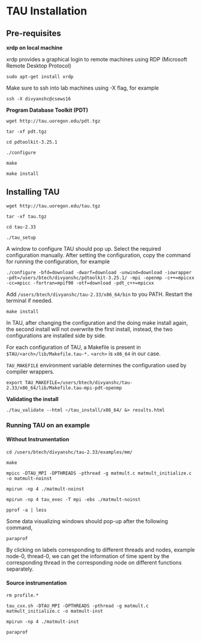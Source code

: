 # TAU Installation

## Pre-requisites

**xrdp on local machine**

xrdp provides a graphical login to remote machines using RDP (Microsoft Remote Desktop Protocol)

```
sudo apt-get install xrdp
```

Make sure to ssh into lab machines using -X flag, for example

```
ssh -X divyanshc@csews16
```

**Program Database Toolkit (PDT)**

```
wget http://tau.uoregon.edu/pdt.tgz
```

```
tar -xf pdt.tgz
```

```
cd pdtoolkit-3.25.1
```

```
./configure
```

```
make
```

```
make install
```

## Installing TAU

```
wget http://tau.uoregon.edu/tau.tgz
```

```
tar -xf tau.tgz
```

```
cd tau-2.33
```

```
./tau_setup
```

A window to configure TAU should pop up. Select the required configuration manually. After setting the configuration, copy the command for running the configuration, for example

```
./configure -bfd=download -dwarf=download -unwind=download -iowrapper -pdt=/users/btech/divyanshc/pdtoolkit-3.25.1/ -mpi -openmp -c++=mpicxx -cc=mpicc -fortran=mpif90 -otf=download -pdt_c++=mpicxx
```

Add `/users/btech/divyanshc/tau-2.33/x86_64/bin` to you PATH. Restart the terminal if needed.

```
make install
```

In TAU, after changing the configuration and the doing make install again, the second install will not overwrite the first install, instead, the two configurations are installed side by side.

For each configuration of TAU, a Makefile is present in `$TAU/<arch>/lib/Makefile.tau-*.` `<arch>` is `x86_64` in our case.

`TAU_MAKEFILE` environment variable determines the configuration used by compiler wrappers.

```
export TAU_MAKEFILE=/users/btech/divyanshc/tau-2.33/x86_64/lib/Makefile.tau-mpi-pdt-openmp
```

**Validating the install**

```
./tau_validate --html ~/tau_install/x86_64/ &> results.html
```

### Running TAU on an example

#### Without Instrumentation

```
cd /users/btech/divyanshc/tau-2.33/examples/mm/
```

```
make
```

```
mpicc -DTAU_MPI -DPTHREADS -pthread -g matmult.c matmult_initialize.c -o matmult-noinst
```

```
mpirun -np 4 ./matmult-noinst
```

```
mpirun -np 4 tau_exec -T mpi -ebs ./matmult-noinst
```

```
pprof -a | less
```

Some data visualizing windows should pop-up after the following command,

```
paraprof
```

By clicking on labels corresponding to different threads and nodes, example node-0, thread-0, we can get the information of time spent by the corresponding thread in the corresponding node on different functions separately.

#### Source instrumentation

```
rm profile.*
```

```
tau_cxx.sh -DTAU_MPI -DPTHREADS -pthread -g matmult.c matmult_initialize.c -o matmult-inst
```

```
mpirun -np 4 ./matmult-inst
```

```
paraprof
```
